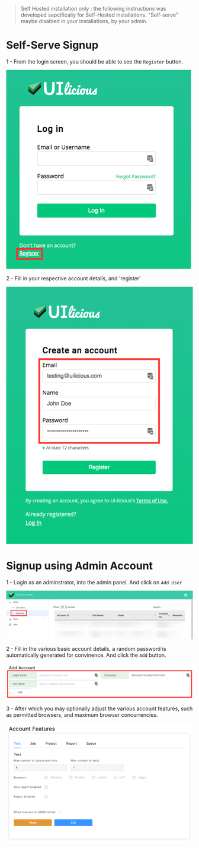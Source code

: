 > Self Hosted installation only : the following instructions was developed sepcifically for Self-Hosted installations.
> "Self-serve" maybe disabled in your installations, by your admin.

# Self-Serve Signup

1 - From the login screen, you should be able to see the `Register` button.

![signup button](../images/adminstration/login-to-signup.png)

2 - Fill in your respective account details, and 'register'

![signup form](../images/adminstration/signup.png)

# Signup using Admin Account

1 - Login as an adminstrator, into the admin panel. And click on `Add User`

![add user button](../images/adminstration/add-user-button.png)

2 - Fill in the various basic account details, a random password is automatically generated for convinence. And click the `Add` button.

![add user fields](../images/adminstration/add-account-fields.png)

3 - After which you may optionally adjust the various account features, such as permitted browsers, and maximum browser concurrencies.

![account features](../images/adminstration/account-features.png)
